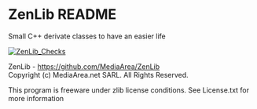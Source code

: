 # ZenLib README

Small C++ derivate classes to have an easier life

[![ZenLib_Checks](https://github.com/MediaArea/ZenLib/actions/workflows/ZenLib_Checks.yml/badge.svg)](https://github.com/MediaArea/ZenLib/actions/workflows/ZenLib_Checks.yml)

ZenLib - https://github.com/MediaArea/ZenLib  
Copyright (c) MediaArea.net SARL. All Rights Reserved.

This program is freeware under zlib license conditions.
See License.txt for more information
